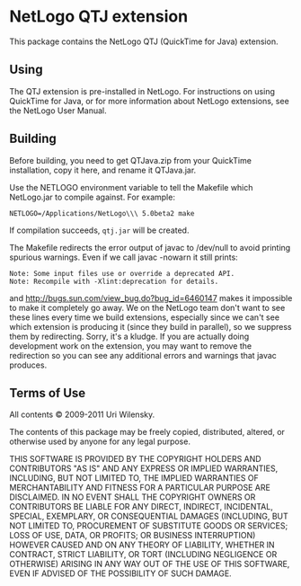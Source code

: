 # NetLogo QTJ extension

This package contains the NetLogo QTJ (QuickTime for Java) extension.

## Using

The QTJ extension is pre-installed in NetLogo. For instructions on using QuickTime for Java, or for more information about NetLogo extensions, see the NetLogo User Manual.

## Building

Before building, you need to get QTJava.zip from your QuickTime
installation, copy it here, and rename it QTJava.jar.

Use the NETLOGO environment variable to tell the Makefile which NetLogo.jar to compile against.  For example:

    NETLOGO=/Applications/NetLogo\\\ 5.0beta2 make

If compilation succeeds, `qtj.jar` will be created.

The Makefile redirects the error output of javac to /dev/null to avoid printing spurious warnings.  Even if we call javac -nowarn it still prints:

    Note: Some input files use or override a deprecated API.
    Note: Recompile with -Xlint:deprecation for details.

and http://bugs.sun.com/view_bug.do?bug_id=6460147 makes it impossible to make it completely go away.  We on the NetLogo team don't want to see these lines every time we build extensions, especially since we can't see which extension is producing it (since they build in parallel), so we suppress  them by redirecting.  Sorry, it's a kludge. If you are actually doing development work on the extension, you may want to remove the redirection so you can see any additional errors and warnings that javac produces.

## Terms of Use

All contents © 2009-2011 Uri Wilensky.

The contents of this package may be freely copied, distributed, altered, or otherwise used by anyone for any legal purpose.

THIS SOFTWARE IS PROVIDED BY THE COPYRIGHT HOLDERS AND CONTRIBUTORS "AS IS" AND ANY EXPRESS OR IMPLIED WARRANTIES, INCLUDING, BUT NOT LIMITED TO, THE IMPLIED WARRANTIES OF MERCHANTABILITY AND FITNESS FOR A PARTICULAR PURPOSE ARE DISCLAIMED.  IN NO EVENT SHALL THE COPYRIGHT OWNERS OR CONTRIBUTORS BE LIABLE FOR ANY DIRECT, INDIRECT, INCIDENTAL, SPECIAL, EXEMPLARY, OR CONSEQUENTIAL DAMAGES (INCLUDING, BUT NOT LIMITED TO, PROCUREMENT OF SUBSTITUTE GOODS OR SERVICES; LOSS OF USE, DATA, OR PROFITS; OR BUSINESS INTERRUPTION) HOWEVER CAUSED AND ON ANY THEORY OF LIABILITY, WHETHER IN CONTRACT, STRICT LIABILITY, OR TORT (INCLUDING NEGLIGENCE OR OTHERWISE) ARISING IN ANY WAY OUT OF THE USE OF THIS SOFTWARE, EVEN IF ADVISED OF THE POSSIBILITY OF SUCH DAMAGE.
